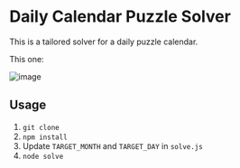 # Daily Calendar Puzzle Solver

This is a tailored solver for a daily puzzle calendar.

This one:

![image](https://github.com/user-attachments/assets/4b1542f2-05dd-401b-b5cf-69e5ac4e2610)

## Usage

1. `git clone`
2. `npm install`
3. Update `TARGET_MONTH` and `TARGET_DAY` in `solve.js`
4. `node solve`
